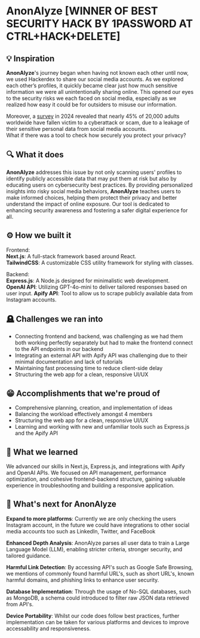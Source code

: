 # AnonAlyze [WINNER OF BEST SECURITY HACK BY 1PASSWORD AT CTRL+HACK+DELETE]

## 💡 Inspiration
**AnonAlyze**'s journey began when having not known each other until now, we used Hackerdex to share our social media accounts. As we explored each other’s profiles, it quickly became clear just how much sensitive information we were all unintentionally sharing online. This opened our eyes to the security risks we each faced on social media, especially as we realized how easy it could be for outsiders to misuse our information.

Moreover, a [survey](https://nypost.com/2024/09/26/lifestyle/nearly-half-of-employed-people-have-fallen-victim-to-cyberattack-or-scam/?utm_source=chatgpt.com) in 2024 revealed that nearly 45% of 20,000 adults worldwide have fallen victim to a cyberattack or scam, due to a leakage of their sensitive personal data from social media accounts.  
What if there was a tool to check how securely you protect your privacy?

## 🔍 What it does

**AnonAlyze** addresses this issue by not only scanning users' profiles to identify publicly accessible data that may put them at risk but also by educating users on cybersecurity best practices. By providing personalized insights into risky social media behaviors, **AnonAlyze** teaches users to make informed choices, helping them protect their privacy and better understand the impact of online exposure. Our tool is dedicated to enhancing security awareness and fostering a safer digital experience for all.

## ⚙️ How we built it

Frontend:  
 **Next.js**: A full-stack framework based around React.  
 **TailwindCSS**: A customizable CSS utility framework for styling with classes.

Backend:  
**Express.js**: A Node.js designed for minimalistic web development.   
**OpenAI API**: Utilizing GPT-4o-mini to deliver tailored responses based on user input.
**Apify API**: Tool to allow us to scrape publicly available data from Instagram accounts.

## 🪦 Challenges we ran into
  - Connecting frontend and backend, was challenging as we had them both working perfectly separately but had to make the frontend connect to the API endpoints in our backend
  - Integrating an external API with Apify API was challenging due to their minimal documentation and lack of tutorials
  - Maintaining fast processing time to reduce client-side delay
  - Structuring the web app for a clean, responsive UI/UX

## 😁 Accomplishments that we're proud of
  - Comprehensive planning, creation, and implementation of ideas
  - Balancing the workload effectively amongst 4 members
  - Structuring the web app for a clean, responsive UI/UX
  - Learning and working with new and unfamiliar tools such as Express.js and the Apify API

## 📖 What we learned
We advanced our skills in Next.js, Express.js, and integrations with Apify and OpenAI APIs. We focused on API management, performance optimization, and cohesive frontend-backend structure, gaining valuable experience in troubleshooting and building a responsive application.

## 🤔 What's next for AnonAlyze
**Expand to more platforms**: Currently we are only checking the users Instagram account, in the future we could have integrations to other social media accounts too such as LinkedIn, Twitter, and FaceBook

**Enhanced Depth Analysis**: AnonAlyze parses all user data to train a Large Language Model (LLM), enabling stricter criteria, stronger security, and tailored guidance.

**Harmful Link Detection**: By accessing API's such as Google Safe Browsing, we mentions of commonly found harmful URL's, such as short URL's, known harmful domains, and phishing links to enhance user security. 

**Database Implementation**: Through the usage of No-SQL databases, such as MongoDB, a schema could introduced to filter raw JSON data retrieved from API's.

**Device Portability**: Whilst our code does follow best practices, further implementation can be taken for various platforms and devices to improve accessability and responsiveness.
